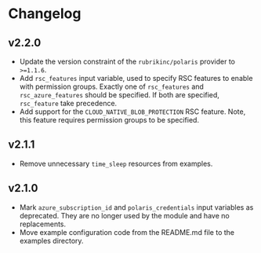 # Changelog

## v2.2.0
* Update the version constraint of the `rubrikinc/polaris` provider to `>=1.1.6`.
* Add `rsc_features` input variable, used to specify RSC features to enable with permission groups. Exactly one of
  `rsc_features` and `rsc_azure_features` should be specified. If both are specified, `rsc_feature` take precedence.
* Add support for the `CLOUD_NATIVE_BLOB_PROTECTION` RSC feature. Note, this feature requires permission groups to be
  specified.

## v2.1.1
* Remove unnecessary `time_sleep` resources from examples.

## v2.1.0
* Mark `azure_subscription_id` and `polaris_credentials` input variables as deprecated. They are no longer used by the
  module and have no replacements.
* Move example configuration code from the README.md file to the examples directory.
